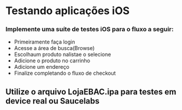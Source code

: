 # Testando aplicações iOS

### Implemente uma suíte de testes iOS para o fluxo a seguir:
- Primeiramente faça login
- Acesse a área de busca(Browse)
- Escolhaum produto nalistae o selecione
- Adicione o produto no carrinho
- Adicione um endereço
- Finalize completando o fluxo de checkout
  
## Utilize o arquivo LojaEBAC.ipa para testes em device real ou Saucelabs
